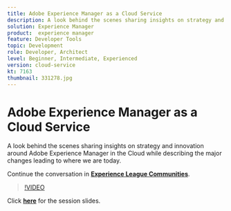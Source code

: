 ```yaml
---
title: Adobe Experience Manager as a Cloud Service
description: A look behind the scenes sharing insights on strategy and innovation around Adobe Experience Manager in the Cloud while describing the major changes leading to where we are today.
solution: Experience Manager
product:  experience manager
feature: Developer Tools
topic: Development
role: Developer, Architect
level: Beginner, Intermediate, Experienced
version: cloud-service
kt: 7163
thumbnail: 331278.jpg
---
```


# Adobe Experience Manager as a Cloud Service

A look behind the scenes sharing insights on strategy and innovation around Adobe Experience Manager in the Cloud while describing the major changes leading to where we are today.

Continue the conversation in **[Experience League Communities](http://adobe.ly/36Yd3v6)**.

>[!VIDEO](https://video.tv.adobe.com/v/331278/?quality=12&learn=on&hidetitle=true)

Click **[here](/help/events/assets/experience-manager-as-cloud-service.pdf)** for the session slides.
